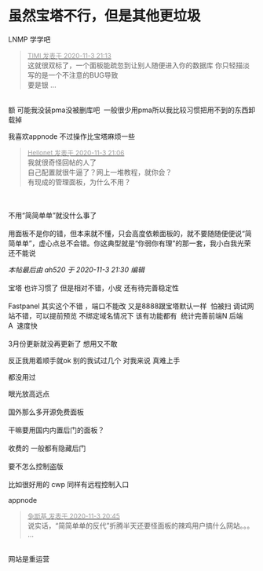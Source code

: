 # 虽然宝塔不行，但是其他更垃圾


LNMP 学学吧&nbsp; &nbsp;<img src="static/image/smiley/default/lol.gif" smilieid="12" border="0" alt="" /><img src="static/image/smiley/default/lol.gif" smilieid="12" border="0" alt="" />

<div class="quote"><blockquote><font size="2"><a href="https://www.hostloc.com/forum.php?mod=redirect&amp;goto=findpost&amp;pid=9398358&amp;ptid=762030" target="_blank"><font color="#999999">TIMI 发表于 2020-11-3 21:13</font></a></font><br />
这就很双标了，一个面板能疏忽到让别人随便进入你的数据库 你只轻描淡写的是一个不注意的BUG导致<br />
要是银 ...</blockquote></div><br />
额 可能我没装pma没被删库吧&nbsp;&nbsp;一般很少用pma所以我比较习惯把用不到的东西卸载掉

<img src="static/image/smiley/yct/010.gif" smilieid="41" border="0" alt="" />我喜欢appnode 不过操作比宝塔麻烦一些

<div class="quote"><blockquote><font size="2"><a href="https://www.hostloc.com/forum.php?mod=redirect&amp;goto=findpost&amp;pid=9398314&amp;ptid=762030" target="_blank"><font color="#999999">Hellonet 发表于 2020-11-3 21:06</font></a></font><br />
我就很奇怪回帖的人了<br />
自己配置就很牛逼了？网上一堆教程，就你会？<br />
有现成的管理面板，为什么不用？</blockquote></div><br />
<br />
不用“简简单单”就没什么事了<br />
<br />
用面板不是你的错，但本来就不懂，只会高度依赖面板的，就不要随随便便说“简简单单”，虚心点总不会错。你这典型就是“你弱你有理”的那一套，我小白我光荣还不能说

<i class="pstatus"> 本帖最后由 ah520 于 2020-11-3 21:30 编辑 </i><br />
<br />
宝塔 也许习惯了 但是相对不错，小皮 还有待完善稳定性<br />
<br />
Fastpanel 其实这个不错 ，端口不能改 又是8888跟宝塔默认一样&nbsp;&nbsp;怕被扫 调试网站不错，可以提前预览 不绑定域名情况下 该有功能都有&nbsp;&nbsp;统计完善前端N 后端A&nbsp;&nbsp;速度快<br />
<br />
3月份更新就没再更新了 想用又不敢

反正我用着顺手就ok 别的我试过几个 对我来说 真难上手

都没用过

眼光放高远点<br />
<br />
国外那么多开源免费面板<br />
<br />
干嘛要用国内内置后门的面板？<br />
<br />
收费的 一般都有隐藏后门<br />
<br />
要不怎么控制盗版<br />
<br />
比如很好用的 cwp 同样有远程控制入口<br />


appnode<img id="aimg_YP6P6" onclick="zoom(this, this.src, 0, 0, 0)" class="zoom" src="https://cdn.jsdelivr.net/gh/hishis/forum-master/public/images/patch.gif" onmouseover="img_onmouseoverfunc(this)" onload="thumbImg(this)" border="0" alt="" />

<div class="quote"><blockquote><font size="2"><a href="https://www.hostloc.com/forum.php?mod=redirect&amp;goto=findpost&amp;pid=9398173&amp;ptid=762030" target="_blank"><font color="#999999">兔斯基 发表于 2020-11-3 20:45</font></a></font><br />
说实话，“简简单单的反代”折腾半天还要怪面板的辣鸡用户搞什么网站。。。 ...</blockquote></div><br />
网站是重运营
